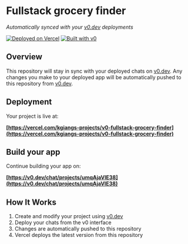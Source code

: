 # Fullstack grocery finder

*Automatically synced with your [v0.dev](https://v0.dev) deployments*

[![Deployed on Vercel](https://img.shields.io/badge/Deployed%20on-Vercel-black?style=for-the-badge&logo=vercel)](https://vercel.com/kgiangs-projects/v0-fullstack-grocery-finder)
[![Built with v0](https://img.shields.io/badge/Built%20with-v0.dev-black?style=for-the-badge)](https://v0.dev/chat/projects/umqAjaVIE38)

## Overview

This repository will stay in sync with your deployed chats on [v0.dev](https://v0.dev).
Any changes you make to your deployed app will be automatically pushed to this repository from [v0.dev](https://v0.dev).

## Deployment

Your project is live at:

**[https://vercel.com/kgiangs-projects/v0-fullstack-grocery-finder](https://vercel.com/kgiangs-projects/v0-fullstack-grocery-finder)**

## Build your app

Continue building your app on:

**[https://v0.dev/chat/projects/umqAjaVIE38](https://v0.dev/chat/projects/umqAjaVIE38)**

## How It Works

1. Create and modify your project using [v0.dev](https://v0.dev)
2. Deploy your chats from the v0 interface
3. Changes are automatically pushed to this repository
4. Vercel deploys the latest version from this repository